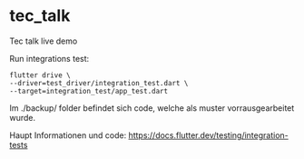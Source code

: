 # tec_talk

Tec talk live demo

Run integrations test:
```
flutter drive \                            
--driver=test_driver/integration_test.dart \
--target=integration_test/app_test.dart
```

Im ./backup/ folder befindet sich code, welche als muster vorrausgearbeitet wurde.

Haupt Informationen und code:
https://docs.flutter.dev/testing/integration-tests
